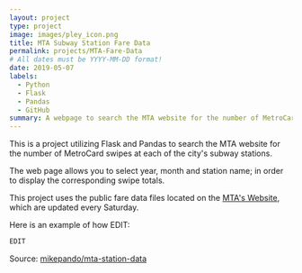```yaml
---
layout: project
type: project
image: images/pley_icon.png
title: MTA Subway Station Fare Data
permalink: projects/MTA-Fare-Data
# All dates must be YYYY-MM-DD format!
date: 2019-05-07
labels:
  - Python
  - Flask
  - Pandas
  - GitHub
summary: A webpage to search the MTA website for the number of MetroCard swipes at each of the city's subway stations.
---
```


This is a project utilizing Flask and Pandas to search the MTA website for the number of MetroCard swipes at each of the city's subway stations.

The web page allows you to select year, month and station name; in order to display the corresponding swipe totals. 

This project uses the public fare data files located on the [MTA's Website](http://web.mta.info/developers/fare.html), which are updated every Saturday. 

Here is an example of how EDIT:

```python
EDIT
```

Source: <a href="https://github.com/mikepando/mta-station-data"><i class="large github icon "></i>mikepando/mta-station-data</a>
